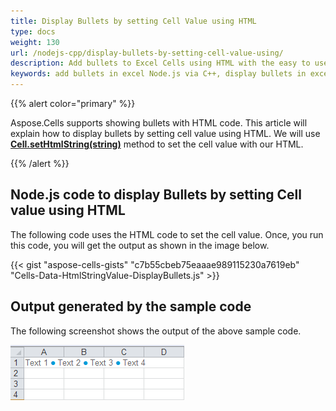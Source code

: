 ```yaml
---
title: Display Bullets by setting Cell Value using HTML
type: docs
weight: 130
url: /nodejs-cpp/display-bullets-by-setting-cell-value-using/
description: Add bullets to Excel Cells using HTML with the easy to use Aspose.Cells for Node.js via C++ API.
keywords: add bullets in excel Node.js via C++, display bullets in excel Node.js via C++, add bullets in excel with html Node.js via C++, display bullets in excel with html Node.js via C++, add bullets in excel using html Node.js via C++
---
```


{{% alert color="primary" %}}

Aspose.Cells supports showing bullets with HTML code. This article will explain how to display bullets by setting cell value using HTML. We will use [**Cell.setHtmlString(string)**](https://reference.aspose.com/cells/nodejs-cpp/cell/#setHtmlString-string-) method to set the cell value with our HTML.

{{% /alert %}}

## Node.js code to display Bullets by setting Cell value using HTML

The following code uses the HTML code to set the cell value. Once, you run this code, you will get the output as shown in the image below.

{{< gist "aspose-cells-gists" "c7b55cbeb75eaaae989115230a7619eb" "Cells-Data-HtmlStringValue-DisplayBullets.js" >}}


## Output generated by the sample code

The following screenshot shows the output of the above sample code.

![todo:image_alt_text](display-bullets-by-setting-cell-value-using-html_1.png)
